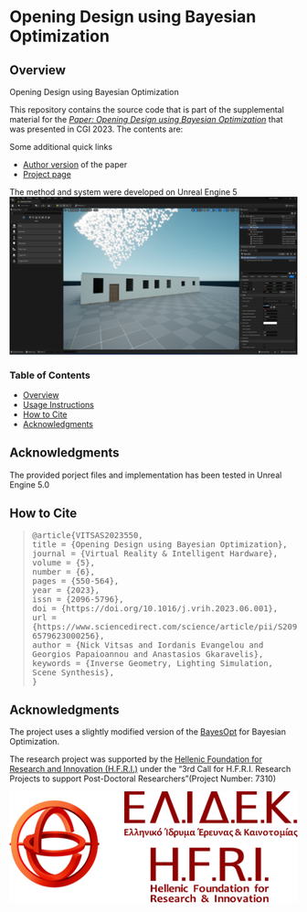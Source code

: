 # Opening Design using Bayesian Optimization

## Overview
Opening Design using Bayesian Optimization

This repository contains the source code that is part of the supplemental material for the *[Paper: Opening Design using Bayesian Optimization](https://www.sciencedirect.com/science/article/pii/S2096579623000256?via%3Dihub)* that was presented in CGI 2023. The contents are:

Some additional quick links
- [Author version](https://lotus.aueb.gr/content/CGI2023%20-%20Opening%20Design%20using%20Bayesian%20Optimization_preprint.pdf) of the paper
- [Project page](https://lotus.aueb.gr/)

The method and system were developed on Unreal Engine 5
![Image](Images/teaser.jpg)

### Table of Contents

- [Overview](#Overview)
- [Usage Instructions](#Usage-Instructions)
- [How to Cite](#How-to-Cite)
- [Acknowledgments](#Acknowledgments)

## Acknowledgments
The provided porject files and implementation has been tested in Unreal Engine 5.0

## How to Cite

<blockquote>
<pre style="white-space:pre-wrap;">
@article{VITSAS2023550,
title = {Opening Design using Bayesian Optimization},
journal = {Virtual Reality & Intelligent Hardware},
volume = {5},
number = {6},
pages = {550-564},
year = {2023},
issn = {2096-5796},
doi = {https://doi.org/10.1016/j.vrih.2023.06.001},
url = {https://www.sciencedirect.com/science/article/pii/S2096579623000256},
author = {Nick Vitsas and Iordanis Evangelou and Georgios Papaioannou and Anastasios Gkaravelis},
keywords = {Inverse Geometry, Lighting Simulation, Scene Synthesis},
}
</pre>
</blockquote>

## Acknowledgments
The project uses a slightly modified version of the [BayesOpt](https://github.com/rmcantin/bayesopt) for Bayesian Optimization.

The research project was supported by the [Hellenic Foundation for Research and Innovation (H.F.R.I.)](https://www.elidek.gr/) under the “3rd Call for H.F.R.I. Research Projects to support Post-Doctoral Researchers”(Project Number: 7310)

![Image](Images/elidek.jpg)
